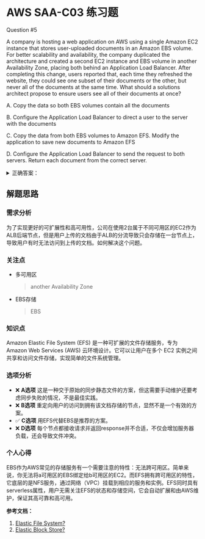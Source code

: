 # AWS SAA-C03 练习题

Question #5

A company is hosting a web application on AWS using a single Amazon EC2 instance that stores user-uploaded documents in an Amazon EBS volume. For better scalability and availability, the company duplicated the architecture and created a second EC2 instance and EBS volume in another Availability Zone, placing both behind an Application Load Balancer. After completing this change, users reported that, each time they refreshed the website, they could see one subset of their documents or the other, but never all of the documents at the same time.
What should a solutions architect propose to ensure users see all of their documents at once?

A. Copy the data so both EBS volumes contain all the documents

B. Configure the Application Load Balancer to direct a user to the server with the documents

C. Copy the data from both EBS volumes to Amazon EFS. Modify the application to save new documents to Amazon EFS

D. Configure the Application Load Balancer to send the request to both servers. Return each document from the correct server.

<details>
<summary>
正确答案：
</summary>
  C
</details>

## 解题思路

### 需求分析

为了实现更好的可扩展性和高可用性，公司在使用2台属于不同可用区的EC2作为ALB后端节点，但是用户上传的文档由于ALB的分流导致只会存储在一台节点上，导致用户有时无法访问到上传的文档。如何解决这个问题。

### 关注点

- 多可用区
  > another Availability Zone

- EBS存储
  > EBS

### 知识点

Amazon Elastic File System (EFS) 是一种可扩展的文件存储服务，专为 Amazon Web Services (AWS) 云环境设计。它可以让用户在多个 EC2 实例之间共享和访问文件存储，实现简单的文件系统管理。

### 选项分析

- ❌ **A选项** 这是一种交于原始的同步静态文件的方案，但这需要手动维护还要考虑同步失败的情况，不是最佳实践。
- ❌ **B选项** 重定向用户的访问到拥有该文档存储的节点，显然不是一个有效的方案。
- ✅ **C选项** 用EFS代替EBS是推荐的方案。
- ❌ **D选项** 每个节点都接收请求并返回response并不合适，不仅会增加服务器负载，还会导致文件冲突。

### 个人心得

EBS作为AWS常见的存储服务有一个需要注意的特性：无法跨可用区。简单来说，你无法将a可用区的EBS绑定给b可用区的EC2。而EFS拥有跨可用区的特性，它底层的是NFS服务，通过网络（VPC）挂载到相应的服务和实例。EFS同时具有serverless属性，用户无需关注EFS的状态和存储空间，它会自动扩展和由AWS维护，保证其高可靠和高可用。

**参考文档：**

1. [Elastic File System?](https://docs.aws.amazon.com/efs/latest/ug/whatisefs.html)
2. [Elastic Block Store?](https://docs.aws.amazon.com/ebs/latest/userguide/what-is-ebs.html)
